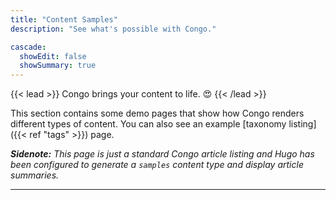 ```yaml
---
title: "Content Samples"
description: "See what's possible with Congo."

cascade:
  showEdit: false
  showSummary: true
---
```


{{< lead >}}
Congo brings your content to life. :heart_eyes:
{{< /lead >}}

This section contains some demo pages that show how Congo renders different types of content. You can also see an example [taxonomy listing]({{< ref "tags" >}}) page.

_**Sidenote:** This page is just a standard Congo article listing and Hugo has been configured to generate a `samples` content type and display article summaries._

---
